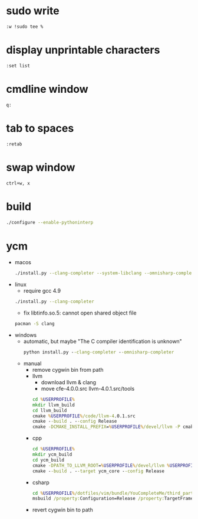 # sudo write
```
:w !sudo tee %
```

# display unprintable characters
```
:set list
```

# cmdline window
```
q:
```

# tab to spaces
```
:retab
```

# swap window
```
ctrl+w, x
```

# build
```sh
./configure --enable-pythoninterp
```

# ycm
* macos
    ```sh
    ./install.py --clang-completer --system-libclang --omnisharp-completer
    ```
* linux
    * require gcc 4.9
    ```sh
    ./install.py --clang-completer
    ```
    * fix libtinfo.so.5: cannot open shared object file
    ```sh
    pacman -S clang
    ```
* windows
    * automatic, but maybe "The C compiler identification is unknown"
        ```bat
        python install.py --clang-completer --omnisharp-completer
        ```
    * manual
        * remove cygwin bin from path
        * llvm
            * download llvm & clang
            * move cfe-4.0.0.src llvm-4.0.1.src/tools
            ```bat
            cd %USERPROFILE%
            mkdir llvm_build
            cd llvm_build
            cmake %USERPROFILE%/code/llvm-4.0.1.src
            cmake --build . --config Release
            cmake -DCMAKE_INSTALL_PREFIX=%USERPROFILE%/devel/llvm -P cmake_install.cmake
            ```
        * cpp
            ```bat
            cd %USERPROFILE%
            mkdir ycm_build
            cd ycm_build
            cmake -DPATH_TO_LLVM_ROOT=%USERPROFILE%/devel/llvm %USERPROFILE%/dotfiles/vim/bundle/YouCompleteMe/third_party/ycmd/cpp
            cmake --build . --target ycm_core --config Release
            ```
        * csharp
            ```bat
            cd %USERPROFILE%/dotfiles/vim/bundle/YouCompleteMe/third_party/ycmd/third_party/OmniSharpServer
            msbuild /property:Configuration=Release /property:TargetFrameworkVersion=v4.5
            ```
        * revert cygwin bin to path
